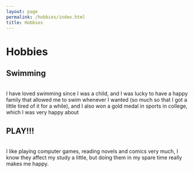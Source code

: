 ```yaml
---
layout: page
permalink: /hobbies/index.html
title: Hobbies
---
```


# Hobbies

## Swimming 


<br>I have loved swimming since I was a child, and I was lucky to have a happy family that allowed me to swim whenever I wanted (so much so that I got a little tired of it for a while), and I also won a gold medal in sports in college, which I was very happy about

## PLAY!!!

<br>I like playing computer games, reading novels and comics very much, I know they affect my study a little, but doing them in my spare time really makes me happy.

